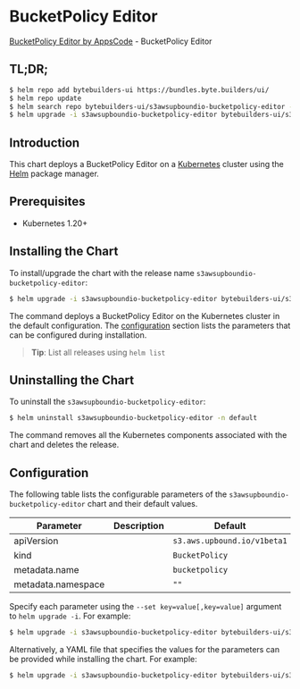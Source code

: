 # BucketPolicy Editor

[BucketPolicy Editor by AppsCode](https://byte.builders) - BucketPolicy Editor

## TL;DR;

```bash
$ helm repo add bytebuilders-ui https://bundles.byte.builders/ui/
$ helm repo update
$ helm search repo bytebuilders-ui/s3awsupboundio-bucketpolicy-editor --version=v0.4.18
$ helm upgrade -i s3awsupboundio-bucketpolicy-editor bytebuilders-ui/s3awsupboundio-bucketpolicy-editor -n default --create-namespace --version=v0.4.18
```

## Introduction

This chart deploys a BucketPolicy Editor on a [Kubernetes](http://kubernetes.io) cluster using the [Helm](https://helm.sh) package manager.

## Prerequisites

- Kubernetes 1.20+

## Installing the Chart

To install/upgrade the chart with the release name `s3awsupboundio-bucketpolicy-editor`:

```bash
$ helm upgrade -i s3awsupboundio-bucketpolicy-editor bytebuilders-ui/s3awsupboundio-bucketpolicy-editor -n default --create-namespace --version=v0.4.18
```

The command deploys a BucketPolicy Editor on the Kubernetes cluster in the default configuration. The [configuration](#configuration) section lists the parameters that can be configured during installation.

> **Tip**: List all releases using `helm list`

## Uninstalling the Chart

To uninstall the `s3awsupboundio-bucketpolicy-editor`:

```bash
$ helm uninstall s3awsupboundio-bucketpolicy-editor -n default
```

The command removes all the Kubernetes components associated with the chart and deletes the release.

## Configuration

The following table lists the configurable parameters of the `s3awsupboundio-bucketpolicy-editor` chart and their default values.

|     Parameter      | Description |                Default                 |
|--------------------|-------------|----------------------------------------|
| apiVersion         |             | <code>s3.aws.upbound.io/v1beta1</code> |
| kind               |             | <code>BucketPolicy</code>              |
| metadata.name      |             | <code>bucketpolicy</code>              |
| metadata.namespace |             | <code>""</code>                        |


Specify each parameter using the `--set key=value[,key=value]` argument to `helm upgrade -i`. For example:

```bash
$ helm upgrade -i s3awsupboundio-bucketpolicy-editor bytebuilders-ui/s3awsupboundio-bucketpolicy-editor -n default --create-namespace --version=v0.4.18 --set apiVersion=s3.aws.upbound.io/v1beta1
```

Alternatively, a YAML file that specifies the values for the parameters can be provided while
installing the chart. For example:

```bash
$ helm upgrade -i s3awsupboundio-bucketpolicy-editor bytebuilders-ui/s3awsupboundio-bucketpolicy-editor -n default --create-namespace --version=v0.4.18 --values values.yaml
```
